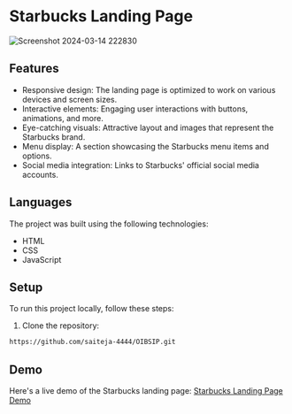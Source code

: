 # Starbucks Landing Page
![Screenshot 2024-03-14 222830](https://github.com/saiteja-4444/OIBSIP/assets/140083199/bf699f43-2ad3-4e70-8d0a-a143c7b9957e)
## Features

- Responsive design: The landing page is optimized to work on various devices and screen sizes.
- Interactive elements: Engaging user interactions with buttons, animations, and more.
- Eye-catching visuals: Attractive layout and images that represent the Starbucks brand.
- Menu display: A section showcasing the Starbucks menu items and options.
- Social media integration: Links to Starbucks' official social media accounts.


## Languages

The project was built using the following technologies:

- HTML
- CSS
- JavaScript

## Setup

To run this project locally, follow these steps:

1. Clone the repository:
 ```sh
 https://github.com/saiteja-4444/OIBSIP.git
 ```


## Demo

Here's a live demo of the Starbucks landing page: [Starbucks Landing Page Demo](https://starbuckslandingpag.netlify.app/)
